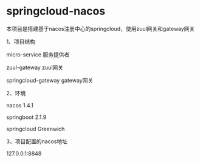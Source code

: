 # springcloud-nacos
本项目是搭建基于nacos注册中心的springcloud，使用zuul网关和gateway网关


1、项目结构

micro-service  服务提供者

zuul-gateway  zuul网关

springcloud-gateway  gateway网关



2、环境

nacos 1.4.1

springboot 2.1.9

springcloud Greenwich



3、项目配置的nacos地址

127.0.0.1:8848

